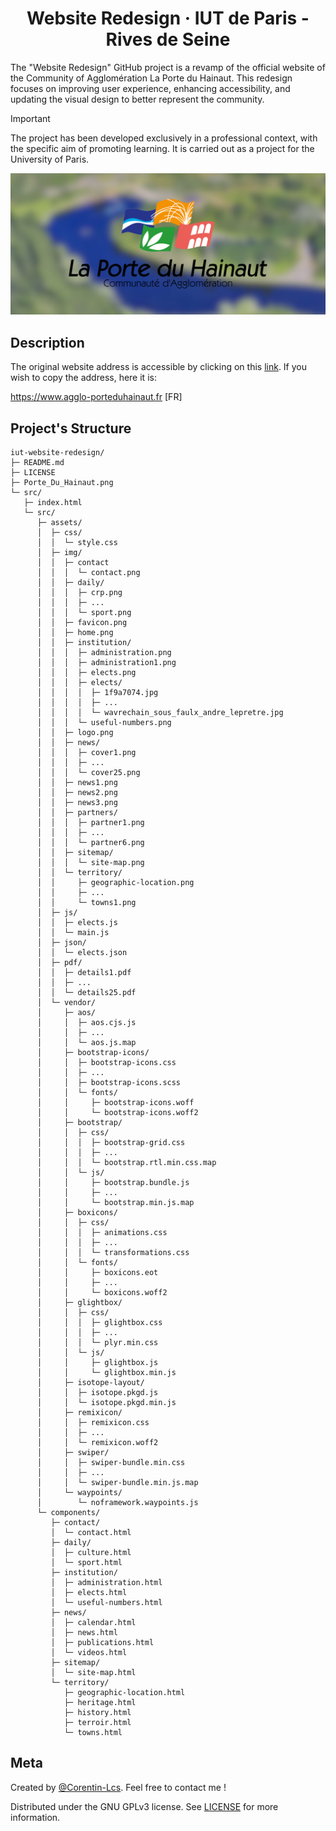 <h1 align="center">Website Redesign · IUT de Paris - Rives de Seine</h1>

The "Website Redesign" GitHub project is a revamp of the official website of the Community of Agglomération La Porte du Hainaut. This redesign focuses on improving user experience, enhancing accessibility, and updating the visual design to better represent the community.

> [!IMPORTANT]  
> The project has been developed exclusively in a professional context, with the specific aim of promoting learning. It is carried out as a project for the University of Paris.

<p align="center">
  <img src="https://github.com/Corentin-Lcs/iut-website-redesign/blob/main/Porte_Du_Hainaut.png" alt="Porte_Du_Hainaut.png"/>
</p>

## Description

The original website address is accessible by clicking on this [link](https://www.agglo-porteduhainaut.fr). If you wish to copy the address, here it is:

<https://www.agglo-porteduhainaut.fr> [FR]

## Project's Structure

```
iut-website-redesign/
├─ README.md
├─ LICENSE
├─ Porte_Du_Hainaut.png
└─ src/
   ├─ index.html
   └─ src/
      ├─ assets/
      │  ├─ css/
      │  │  └─ style.css
      │  ├─ img/
      │  │  ├─ contact
      │  │  │  └─ contact.png
      │  │  ├─ daily/
      │  │  │  ├─ crp.png
      │  │  │  ├─ ...
      │  │  │  └─ sport.png
      │  │  ├─ favicon.png
      │  │  ├─ home.png
      │  │  ├─ institution/
      │  │  │  ├─ administration.png
      │  │  │  ├─ administration1.png
      │  │  │  ├─ elects.png
      │  │  │  ├─ elects/
      │  │  │  │  ├─ 1f9a7074.jpg
      │  │  │  │  ├─ ...
      │  │  │  │  └─ wavrechain_sous_faulx_andre_lepretre.jpg
      │  │  │  └─ useful-numbers.png
      │  │  ├─ logo.png
      │  │  ├─ news/
      │  │  │  ├─ cover1.png
      │  │  │  ├─ ...
      │  │  │  └─ cover25.png
      │  │  ├─ news1.png
      │  │  ├─ news2.png
      │  │  ├─ news3.png
      │  │  ├─ partners/
      │  │  │  ├─ partner1.png
      │  │  │  ├─ ...
      │  │  │  └─ partner6.png
      │  │  ├─ sitemap/
      │  │  │  └─ site-map.png
      │  │  └─ territory/
      │  │     ├─ geographic-location.png
      │  │     ├─ ...
      │  │     └─ towns1.png
      │  ├─ js/
      │  │  ├─ elects.js
      │  │  └─ main.js
      │  ├─ json/
      │  │  └─ elects.json
      │  ├─ pdf/
      │  │  ├─ details1.pdf
      │  │  ├─ ...
      │  │  └─ details25.pdf
      │  └─ vendor/
      │     ├─ aos/
      │     │  ├─ aos.cjs.js
      │     │  ├─ ...
      │     │  └─ aos.js.map
      │     ├─ bootstrap-icons/
      │     │  ├─ bootstrap-icons.css
      │     │  ├─ ...
      │     │  ├─ bootstrap-icons.scss
      │     │  └─ fonts/
      │     │     ├─ bootstrap-icons.woff
      │     │     └─ bootstrap-icons.woff2
      │     ├─ bootstrap/
      │     │  ├─ css/
      │     │  │  ├─ bootstrap-grid.css
      │     │  │  ├─ ...
      │     │  │  └─ bootstrap.rtl.min.css.map
      │     │  └─ js/
      │     │     ├─ bootstrap.bundle.js
      │     │     ├─ ...
      │     │     └─ bootstrap.min.js.map
      │     ├─ boxicons/
      │     │  ├─ css/
      │     │  │  ├─ animations.css
      │     │  │  ├─ ...
      │     │  │  └─ transformations.css
      │     │  └─ fonts/
      │     │     ├─ boxicons.eot
      │     │     ├─ ...
      │     │     └─ boxicons.woff2
      │     ├─ glightbox/
      │     │  ├─ css/
      │     │  │  ├─ glightbox.css
      │     │  │  ├─ ...
      │     │  │  └─ plyr.min.css
      │     │  └─ js/
      │     │     ├─ glightbox.js
      │     │     └─ glightbox.min.js
      │     ├─ isotope-layout/
      │     │  ├─ isotope.pkgd.js
      │     │  └─ isotope.pkgd.min.js
      │     ├─ remixicon/
      │     │  ├─ remixicon.css
      │     │  ├─ ...
      │     │  └─ remixicon.woff2
      │     ├─ swiper/
      │     │  ├─ swiper-bundle.min.css
      │     │  ├─ ...
      │     │  └─ swiper-bundle.min.js.map
      │     └─ waypoints/
      │        └─ noframework.waypoints.js
      └─ components/
         ├─ contact/
         │  └─ contact.html
         ├─ daily/
         │  ├─ culture.html
         │  └─ sport.html
         ├─ institution/
         │  ├─ administration.html
         │  ├─ elects.html
         │  └─ useful-numbers.html
         ├─ news/
         │  ├─ calendar.html
         │  ├─ news.html
         │  ├─ publications.html
         │  └─ videos.html
         ├─ sitemap/
         │  └─ site-map.html
         └─ territory/
            ├─ geographic-location.html
            ├─ heritage.html
            ├─ history.html
            ├─ terroir.html
            └─ towns.html
```

## Meta

Created by [@Corentin-Lcs](https://github.com/Corentin-Lcs). Feel free to contact me !

Distributed under the GNU GPLv3 license. See [LICENSE](https://github.com/Corentin-Lcs/iut-website-redesign/blob/main/LICENSE) for more information.
